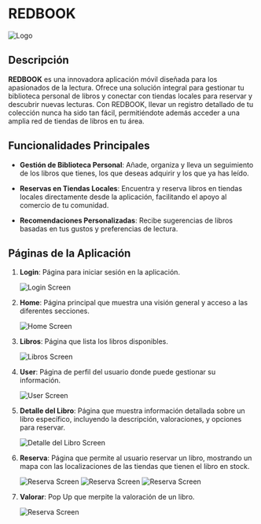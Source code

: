 # REDBOOK

![Logo](app_flutter/assets/images/logo.png)

## Descripción

**REDBOOK** es una innovadora aplicación móvil diseñada para los apasionados de la lectura. Ofrece una solución integral para gestionar tu biblioteca personal de libros y conectar con tiendas locales para reservar y descubrir nuevas lecturas. Con REDBOOK, llevar un registro detallado de tu colección nunca ha sido tan fácil, permitiéndote además acceder a una amplia red de tiendas de libros en tu área.

## Funcionalidades Principales

- **Gestión de Biblioteca Personal**: Añade, organiza y lleva un seguimiento de los libros que tienes, los que deseas adquirir y los que ya has leído.
  
- **Reservas en Tiendas Locales**: Encuentra y reserva libros en tiendas locales directamente desde la aplicación, facilitando el apoyo al comercio de tu comunidad.
  
- **Recomendaciones Personalizadas**: Recibe sugerencias de libros basadas en tus gustos y preferencias de lectura.
  
## Páginas de la Aplicación

1. **Login**: Página para iniciar sesión en la aplicación.

   ![Login Screen](img/login.png)

2. **Home**: Página principal que muestra una visión general y acceso a las diferentes secciones.

   ![Home Screen](img/libros.png)

3. **Libros**: Página que lista los libros disponibles.

   ![Libros Screen](img/libros.png)

4. **User**: Página de perfil del usuario donde puede gestionar su información.

   ![User Screen](img/usuario.png)

5. **Detalle del Libro**: Página que muestra información detallada sobre un libro específico, incluyendo la descripción, valoraciones, y opciones para reservar.

   ![Detalle del Libro Screen](img/libro.png)

6. **Reserva**: Página que permite al usuario reservar un libro, mostrando un mapa con las localizaciones de las tiendas que tienen el libro en stock.

   ![Reserva Screen](img/reserva.png)
   ![Reserva Screen](img/confirmacion.png)
   ![Reserva Screen](img/finalizada.png)

6. **Valorar**: Pop Up que merpite la valoración de un libro.

   ![Reserva Screen](img/valorar.PNG)


   

